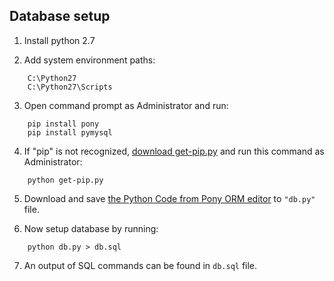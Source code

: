 ## Database setup   

1. Install python 2.7   

2. Add system environment paths:      
```` 
    C:\Python27
    C:\Python27\Scripts
````
 
3. Open command prompt as Administrator and run:
````  
    pip install pony
    pip install pymysql  
````

4. If "pip" is not recognized, [download get-pip.py](https://bootstrap.pypa.io/get-pip.py) and run this command as Administrator:
````  
    python get-pip.py  
````

5. Download and save [the Python Code from Pony ORM editor](https://editor.ponyorm.com/user/sdipu/VaccineDB#python-code) to `"db.py"` file.

6. Now setup database by running: 
````  
    python db.py > db.sql
````
   
7. An output of SQL commands can be found in `db.sql` file.
